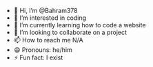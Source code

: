 - 👋 Hi, I’m @Bahram378
- 👀 I’m interested in coding
- 🌱 I’m currently learning how to code a website
- 💞️ I’m looking to collaborate on a project
- 📫 How to reach me N/A
- 😄 Pronouns: he/him
- ⚡ Fun fact: I exist

<!---
Bahram378/Bahram378 is a ✨ special ✨ repository because its `README.md` (this file) appears on your GitHub profile.
You can click the Preview link to take a look at your changes.
--->

